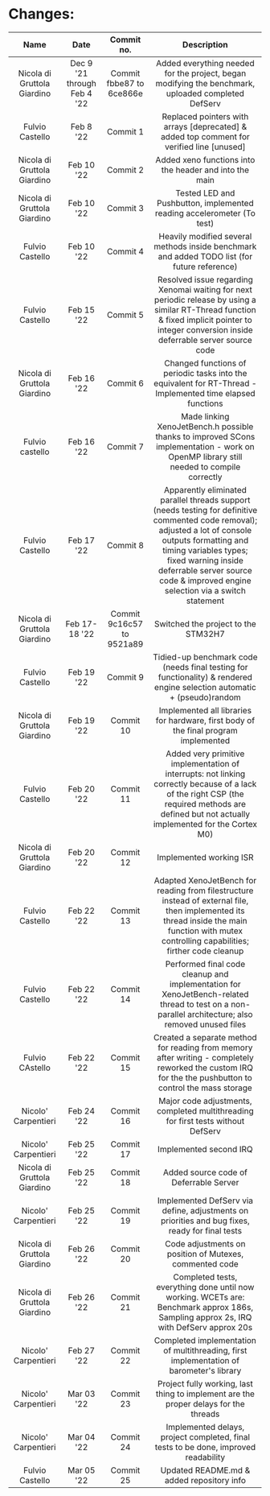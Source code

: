 Changes:
========

| Name | Date | Commit no. | Description |
|:----:|:----:|:----------:|:-----------:|
| Nicola di Gruttola Giardino | Dec 9 '21 through Feb 4 '22 | Commit fbbe87 to 6ce866e | Added everything needed for the project, began modifying the benchmark, uploaded completed DefServ |
| Fulvio Castello | Feb 8 '22 | Commit 1 | Replaced pointers with arrays [deprecated] & added top comment for verified line [unused] |
| Nicola di Gruttola Giardino | Feb 10 '22 | Commit 2 | Added xeno functions into the header and into the main |
| Nicola di Gruttola Giardino | Feb 10 '22 | Commit 3 | Tested LED and Pushbutton, implemented reading accelerometer (To test) |
| Fulvio Castello | Feb 10 '22 | Commit 4 | Heavily modified several methods inside benchmark and added TODO list (for future reference) |
| Fulvio Castello | Feb 15 '22 | Commit 5 | Resolved issue regarding Xenomai waiting for next periodic release by using a similar RT-Thread function & fixed implicit pointer to integer conversion inside deferrable server source code |
| Nicola di Gruttola Giardino | Feb 16 '22 | Commit 6 | Changed functions of periodic tasks into the equivalent for RT-Thread - Implemented time elapsed functions |
| Fulvio castello | Feb 16 '22 | Commit 7 | Made linking XenoJetBench.h possible thanks to improved SCons implementation - work on OpenMP library still needed to compile correctly |
| Fulvio Castello | Feb 17 '22 | Commit 8 | Apparently eliminated parallel threads support (needs testing for definitive commented code removal); adjusted a lot of console outputs formatting and timing variables types; fixed warning inside deferrable server source code & improved engine selection via a switch statement |
| Nicola di Gruttola Giardino | Feb 17-18 '22 | Commit 9c16c57 to 9521a89 | Switched the project to the STM32H7 |
| Fulvio Castello | Feb 19 '22 | Commit 9| Tidied-up benchmark code (needs final testing for functionality) & rendered engine selection automatic + (pseudo)random |
| Nicola di Gruttola Giardino | Feb 19 '22 | Commit 10 | Implemented all libraries for hardware, first body of the final program implemented |
| Fulvio Castello | Feb 20 '22 | Commit 11 | Added very primitive implementation of interrupts: not linking correctly because of a lack of the right CSP (the required methods are defined but not actually implemented for the Cortex M0) |
| Nicola di Gruttola Giardino | Feb 20 '22 | Commit 12 | Implemented working ISR |
| Fulvio Castello | Feb 22 '22 | Commit 13 | Adapted XenoJetBench for reading from filestructure instead of external file, then implemented its thread inside the main function with mutex controlling capabilities; firther code cleanup |
| Fulvio Castello | Feb 22 '22 | Commit 14 | Performed final code cleanup and implementation for XenoJetBench-related thread to test on a non-parallel architecture; also removed unused files |
| Fulvio CAstello | Feb 22 '22 | Commit 15 | Created a separate method for reading from memory after writing - completely reworked the custom IRQ for the the pushbutton to control the mass storage |
| Nicolo' Carpentieri | Feb 24 '22 | Commit 16 | Major code adjustments, completed multithreading for first tests without DefServ |
| Nicolo' Carpentieri | Feb 25 '22 | Commit 17 | Implemented second IRQ |
| Nicola di Gruttola Giardino | Feb 25 '22 | Commit 18 | Added source code of Deferrable Server |
| Nicolo' Carpentieri | Feb 25 '22 | Commit 19 | Implemented DefServ via define, adjustments on priorities and bug fixes, ready for final tests |
| Nicola di Gruttola Giardino | Feb 26 '22 | Commit 20 | Code adjustments on position of Mutexes, commented code |
| Nicola di Gruttola Giardino | Feb 26 '22 | Commit 21 | Completed tests, everything done until now working. WCETs are: Benchmark approx 186s, Sampling approx 2s, IRQ with DefServ approx 20s |
| Nicolo' Carpentieri | Feb 27 '22 | Commit 22 | Completed implementation of multithreading, first implementation of barometer's library |
| Nicolo' Carpentieri | Mar 03 '22 | Commit 23 | Project fully working, last thing to implement are the proper delays for the threads |
| Nicolo' Carpentieri | Mar 04 '22 | Commit 24 | Implemented delays, project completed, final tests to be done, improved readability |
| Fulvio Castello | Mar 05 '22 | Commit 25 | Updated README.md & added repository info |
